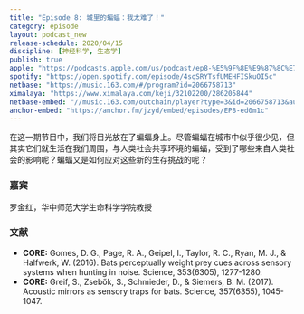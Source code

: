 ```yaml
---
title: "Episode 8: 城里的蝙蝠：我太难了！"
category: episode
layout: podcast_new
release-schedule: 2020/04/15
discipline: [神经科学, 生态学]
publish: true
apple: "https://podcasts.apple.com/us/podcast/ep8-%E5%9F%8E%E9%87%8C%E7%9A%84%E8%9D%99%E8%9D%A0-%E6%88%91%E5%A4%AA%E9%9A%BE%E4%BA%86/id1490374590?i=1000472021053"
spotify: "https://open.spotify.com/episode/4sqSRYTsfUMEHFISkuOI5c"
netbase: "https://music.163.com/#/program?id=2066758713"
ximalaya: "https://www.ximalaya.com/keji/32102200/286205844"
netbase-embed: "//music.163.com/outchain/player?type=3&id=2066758713&auto=0"
anchor-embed: "https://anchor.fm/jzyd/embed/episodes/EP8-ed0m1c"
---
```


在这一期节目中，我们将目光放在了蝙蝠身上。尽管蝙蝠在城市中似乎很少见，但其实它们就生活在我们周围，与人类社会共享环境的蝙蝠，受到了哪些来自人类社会的影响呢？蝙蝠又是如何应对这些新的生存挑战的呢？

### 嘉宾

罗金红，华中师范大学生命科学学院教授

### 文献

- **CORE:** Gomes, D. G., Page, R. A., Geipel, I., Taylor, R. C., Ryan, M. J., & Halfwerk, W. (2016). Bats perceptually weight prey cues across sensory systems when hunting in noise. Science, 353(6305), 1277-1280.
- **CORE:** Greif, S., Zsebők, S., Schmieder, D., & Siemers, B. M. (2017). Acoustic mirrors as sensory traps for bats. Science, 357(6355), 1045-1047.
